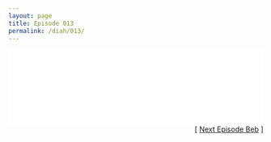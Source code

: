 ```yaml
---
layout: page
title: Episode 013
permalink: /diah/013/
---
```


<iframe allowfullscreen="true" frameborder="0" style="width:100%;" marginheight="0" marginwidth="0" mozallowfullscreen="true" scrolling="NO" src="//gdriveplayer.us/embed2.php?link=3zEDANcavRvWxSqdKVVSbAZTcF2TP%252Fs9eMKB3hIBmOnkGcsNLsxHg1tSPX0iQA13kp9uZ2O84bbIccKEJSlLquXEWIhkai8NuCPGuE46PHZAH6Z6%252FcbHPcK86lx6s4OEymA9ZLZfrC2Q30hGJE7F60Siyh%252FM0sgr74Dkm%252Fdi%252FHzuGlu8ynT53sSI2wPks5B2wdwHXiuE8pNwt%252FL%252BilXmvl&amp;no_adult=yes" webkitallowfullscreen="true"></iframe>

<div align="right">[ <a href="/diah/014/">Next Episode Beb</a> ]</div>

